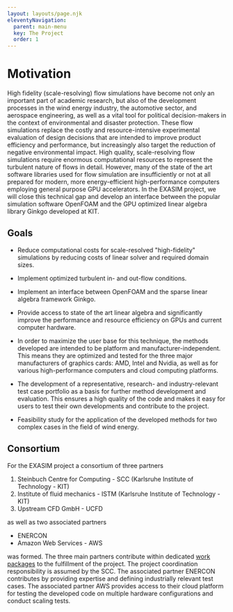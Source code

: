 ```yaml
---
layout: layouts/page.njk
eleventyNavigation:
  parent: main-menu
  key: The Project
  order: 1
---
```


# Motivation

High fidelity (scale-resolving) flow simulations have become not only an important part of academic research, but also of the development processes in the wind energy industry, the
automotive sector, and aerospace engineering, as well as a vital tool for
political decision-makers in the context of environmental and disaster
protection. These flow simulations replace the costly and
resource-intensive experimental evaluation of design decisions that are intended
to improve product efficiency and performance, but increasingly also target the reduction of negative environmental impact. 
High quality, scale-resolving flow simulations require enormous computational resources to represent the turbulent nature of flows in detail. 
However, many of the state of the art software libraries used for flow simulation are insufficiently or not at all prepared for modern,
more energy-efficient high-performance computers employing general purpose GPU accelerators. In the EXASIM project, we will
close this technical gap and develop an interface between
the popular simulation software OpenFOAM and the GPU optimized linear algebra library Ginkgo developed at KIT.

## Goals

- Reduce computational costs for scale-resolved "high-fidelity" simulations by reducing costs of linear solver and required domain sizes.

- Implement optimized turbulent in- and out-flow conditions.

- Implement an interface between OpenFOAM and the sparse linear algebra framework Ginkgo.

- Provide access to state of the art linear algebra and significantly improve
  the performance and resource efficiency on GPUs and current computer hardware.

- In order to maximize the user base for this technique, the methods developed
are intended to be platform and manufacturer-independent. This means they are
optimized and tested for the three major manufacturers of graphics cards: AMD, Intel and Nvidia, as well as for various high-performance computers and cloud computing platforms.

- The development of a representative, research- and industry-relevant test case
portfolio as a basis for further method development and evaluation.
This ensures a high quality of the code and makes it easy for
users to test their own developments and contribute to the project.

- Feasibility study for the application of the developed methods for two complex cases in the field of wind energy.

## Consortium

For the EXASIM project a consortium of three partners 
1. Steinbuch Centre for Computing - SCC (Karlsruhe Institute of Technology - KIT)
2. Institute of fluid mechanics - ISTM (Karlsruhe Institute of Technology - KIT)
3. Upstream CFD GmbH - UCFD 

as well as two associated partners 
- ENERCON
- Amazon Web Services - AWS 

was formed. The three main partners contribute within dedicated [work packages](https://exasim-project.com/workpackages) to the fulfillment of the project. The project coordination responsibility is assumed by the SCC. The associated partner ENERCON contributes by providing expertise and defining
industrially relevant test cases. The associated partner AWS provides access to their cloud platform for testing the developed code on multiple hardware configurations and conduct scaling tests.


